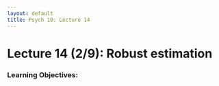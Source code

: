 ```yaml
---
layout: default
title: Psych 10: Lecture 14
---
```

# Lecture 14 (2/9): Robust estimation

### Learning Objectives:
